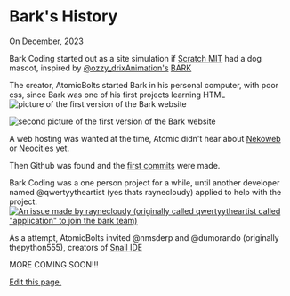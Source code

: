 # Bark's History

On December, 2023

Bark Coding started out as a site simulation if 
[Scratch MIT](https://scratch.org) had a dog mascot, inspired by <a href='https://scratch.mit.edu/users/ozzy_drixAnimation'>@ozzy_drixAnimation's</a> <a href='https://sites.google.com/view/barkofficialwebsite/home'>BARK</a>

The creator, AtomicBolts started Bark in his personal computer, with poor css, since Bark was one of his first projects learning HTML
![picture of the first version of the Bark website](https://github.com/user-attachments/assets/53f8b1ef-2eb0-47cc-a1e1-07bd840541f5)

![second picture of the first version of the Bark website](https://github.com/user-attachments/assets/cde213ef-d12b-422e-bd1b-c070d6596d39)

A web hosting was wanted at the time, Atomic didn't hear about [Nekoweb](https://nekoweb.org/) or [Neocities](https://neocities.org/) yet.

Then Github was found and the [first commits](https://github.com/mariocraft987/bark-coding/commits/main/?after=90de7433c0df14563f3f145841f0bc53187a4bdd+2869) were made.

Bark Coding was a one person project for a while, until another developer named @qwertyytheartist (yes thats raynecloudy) applied to help with the project.
<a href="https://github.com/Cytrinc/bark-coding/issues/4">![An issue made by raynecloudy (originally called qwertyytheartist called "application" to join the bark team)](https://github.com/user-attachments/assets/73cde0c2-fb22-46e6-adaa-7de85ca7d5de)</a>

As a attempt, AtomicBolts invited @nmsderp and @dumorando (originally thepython555), creators of [Snail IDE](https://www.snail-ide.com)

MORE COMING SOON!!!

[Edit this page.](https://github.com/mariocraft987/bark-coding/edit/main/documentation/content/History.md)
